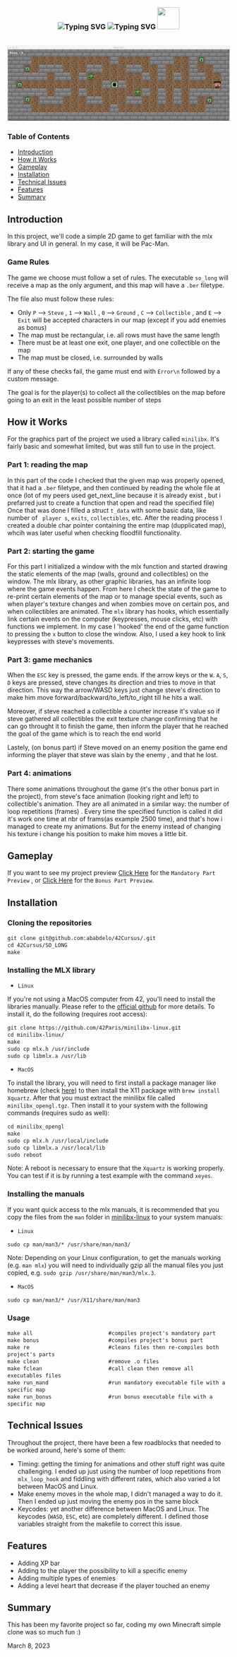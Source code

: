 <br>

<h3 align="center"> 
<img src="https://readme-typing-svg.herokuapp.com?font=Fira+Code&size=32&pause=1000&color=2683AC&vCenter=true&width=435&lines=so_long+" alt="Typing SVG"/>
<img src="https://readme-typing-svg.herokuapp.com?font=Fira+Code&size=32&pause=1000&color=495455&vCenter=true&width=435&lines=And+all+thanks+for+the+fish!" alt="Typing SVG"/>
 
 <img width="50" height="50" src="https://animated-gif-creator.com/images/01/cartoon-fish-animated-gif-unique-fish-photo_78.gif"/>
 </h3>
 <br>
 <div align="center">
 <img src=https://github.com/ababdelo/42Cursus/blob/master/SO_LONG/Preview/Bonus/bonus_preview.png/>
</div>

### Table of Contents

* [Introduction](#introduction)
* [How it Works](#how-it-works)
* [Gameplay](#gameplay)
* [Installation](#installation)
* [Technical Issues](#technical-issues)
* [Features](#features)
* [Summary](#summary)

## Introduction
In this project, we'll code a simple 2D game to get familiar with the mlx library and UI in general. In my case, it will be Pac-Man.

### Game Rules
The game we choose must follow a set of rules. The executable ``so_long`` will receive a map as the only argument, and this map will have a ``.ber`` filetype.

The file also must follow these rules:
- Only ``P`` --> `Steve` , ``1`` --> `Wall` , ``0`` --> `Ground` , ``C`` --> `Collectible` , and ``E`` --> `Exit` will be accepted characters in our map (except if you add enemies as bonus)
- The map must be rectangular, i.e. all rows must have the same length
- There must be at least one exit, one player, and one collectible on the map
- The map must be closed, i.e. surrounded by walls

If any of these checks fail, the game must end with ``Error\n`` followed by a custom message.

The goal is for the player(s) to collect all the collectibles on the map before going to an exit in the least possible number of steps

## How it Works
For the graphics part of the project we used a library called ``minilibx``. It's fairly basic and somewhat limited, but was still fun to use in the project.


### Part 1: reading the map

In this part of the code I checked that the given map was properly opened, that it had a ``.ber`` filetype, and then continued by reading the whole file at once (lot of my peers used get_next_line because it is already exist , but i prefarred just to create a function that open and read the specified file)
Once that was done I filled a struct ``t_data`` with some basic data, like number of ` player s`, ` exits `, ` collectibles `, etc. After the reading process I created a double char pointer containing the entire map (dupplicated map), whcih was later useful when checking floodfill functionality.


### Part 2: starting the game

For this part I initialized a window with the mlx function and started drawing the static elements of the map (walls, ground and collectibles) on the window. The mlx library, as other graphic libraries, has an infinite loop where the game events happen. From here I check the state of the game to re-print certain elements of the map or to manage special events, such as when player's texture changes and when zombies move on certain pos, and when collectibles are animated.
The ``mlx`` library has hooks, which essentially link certain events on the computer (keypresses, mouse clicks, etc) with functions we implement. In my case I 'hooked' the end of the game function to pressing the ``x`` button to close the window. Also, I used a key hook to link keypresses with steve's movements.


### Part 3: game mechanics

When the ``ESC`` key is pressed, the game ends. If the arrow keys or the ``W``. ``A``, ``S``, ``D`` keys are pressed, steve changes its direction and tries to move in that direction. This way the arrow/WASD keys just change steve's direction to make him move forward/backward/to_left/to_right till he hits a wall.

Moreover, if steve reached a collectible a counter increase it's value so if steve gathered all collectibles the exit texture change confirming that he can go throught it to finish the game, then inform the player that he reached the goal of the game which is to reach the end world

Lastely, (on bonus part) if Steve moved on an enemy position the game end informing the player that steve was slain by the enemy , and that he lost.

### Part 4: animations

There some animations throughout the game (it's the other bonus part in the project), from steve's face animation (looking right and left) to collectible's animation. They are all animated in a similar way: the number of loop repetitions (frames) . Every time the specified function is called it did it's work one time at nbr of frams(as example 2500 time), and that's how i managed to create my animations. But for the enemy instead of changing his texture i change his position to make him moves a little bit.

## Gameplay

If you want to see my project preview <a href="https://youtu.be/_poahmpctSU" target="_blank" aria-label=" (opens in a new tab)" rel="noreferrer noopener ">Click Here</a> for the `Mandatory Part Preview` , or <a href="https://www.youtube.com/watch?v=nueo9ACDqNU" target="_blank" aria-label=" (opens in a new tab)" rel="noreferrer noopener ">Click Here</a> for the `Bonus Part Preview`.

## Installation

### Cloning the repositories
```shell
git clone git@github.com:ababdelo/42Cursus/.git
cd 42Cursus/SO_LONG
make
```

### Installing the MLX library

* ``Linux``

If you're not using a MacOS computer from 42, you'll need to install the libraries manually. Please refer to the [official github](https://github.com/42Paris/minilibx-linux) for more details. To install it, do the following (requires root access):

```shell
git clone https://github.com/42Paris/minilibx-linux.git
cd minilibx-linux/
make
sudo cp mlx.h /usr/include
sudo cp libmlx.a /usr/lib
```

* ``MacOS``

To install the library, you will need to first install a package manager like homebrew (check [here](https://brew.sh/)) to then install the X11 package with ``brew install Xquartz``. After that you must extract the minilibx file called ``minilibx_opengl.tgz``. Then install it to your system with the following commands (requires sudo as well):

```shell
cd minilibx_opengl
make
sudo cp mlx.h /usr/local/include
sudo cp libmlx.a /usr/local/lib
sudo reboot
```
Note: A reboot is necessary to ensure that the ``Xquartz`` is working properly. You can test if it is by running a test example with the command ``xeyes``.

### Installing the manuals

If you want quick access to the mlx manuals, it is recommended that you copy the files from the ``man`` folder in [minilibx-linux](https://github.com/42Paris/minilibx-linux) to your system manuals:

* ``Linux``
```shell
sudo cp man/man3/* /usr/share/man/man3/
```
Note: Depending on your Linux configuration, to get the manuals working (e.g. ``man mlx``) you will need to individually gzip all the manual files you just copied, e.g. ``sudo gzip /usr/share/man/man3/mlx.3``.

* ``MacOS``
```shell
sudo cp man/man3/* /usr/X11/share/man/man3
```

### Usage

```shell
make all                        #compiles project's mandatory part
make bonus                      #compiles project's bonus part
make re                         #cleans files then re-compiles both project's parts
make clean                      #remove .o files
make fclean                     #call clean then remove all executables files
make run_mand                   #run mandatory executable file with a specific map
make run_bonus                  #run bonus executable file with a specific map
```

## Technical Issues

Throughout the project, there have been a few roadblocks that needed to be worked around, here's some of them:

- Timing: getting the timing for animations and other stuff right was quite challenging. I ended up just using the number of loop repetitions from ``mlx_loop_hook`` and fiddling with different rates, which also varied a lot between MacOS and Linux.
- Make enemy moves in the whole map, I didn't managed a way to do it. Then I ended up just moving the enemy pos in the same block
- Keycodes: yet another difference between MacOS and Linux. The keycodes (``WASD``, ``ESC``, etc) are completely different. I defined those variables straight from the makefile to correct this issue.

## Features

- Adding XP bar
- Adding to the player the possibility to kill a specific enemy
- Adding multiple types of enemies
- Adding a level heart that decrease if the player touched an enemy 

## Summary
This has been my favorite project so far, coding my own Minecraft simple clone was so much fun :)

March 8, 2023
